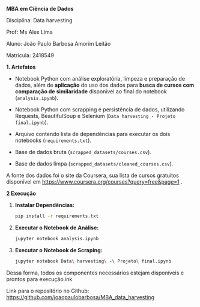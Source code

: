 **MBA em Ciência de Dados**

Disciplina: Data harvesting

Prof: Ms Alex Lima

Aluno: João Paulo Barbosa Amorim Leitão

Matrícula: 2418549

**1. Artefatos**  
- Notebook Python com análise exploratória, limpeza e preparação de dados, além de **aplicação** do uso dos dados para **busca de cursos com comparação de similaridade** disponível ao final do notebook (`analysis.ipynb`).

- Notebook Python com scrapping e persistência de dados, utilizando Requests, BeautifulSoup e Selenium (`Data harvesting - Projeto final.ipynb`).

- Arquivo contendo lista de dependências para executar os dois notebooks (`requirements.txt`).

- Base de dados bruta (`scrapped_datasets/courses.csv`).

- Base de dados limpa (`scrapped_datasets/cleaned_courses.csv`).

A fonte dos dados foi o site da Coursera, sua lista de cursos gratuitos disponível em https://www.coursera.org/courses?query=free&page=1 .


**2 Execução**

1. **Instalar Dependências:**
   ```bash
   pip install -r requirements.txt
   ```

2. **Executar o Notebook de Análise:**
   ```bash
   jupyter notebook analysis.ipynb
   ```

3. **Executar o Notebook de Scraping:**
   ```bash
   jupyter notebook Data\ harvesting\ -\ Projeto\ final.ipynb
   ```


Dessa forma, todos os componentes necessários estejam disponíveis e prontos para execução.ink 

Link para o repositório no Github: https://github.com/joaopaulobarbosa/MBA_data_harvesting

